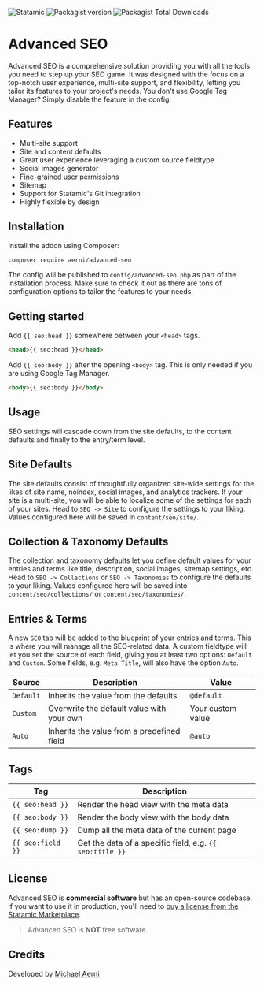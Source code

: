 ![Statamic](https://flat.badgen.net/badge/Statamic/3.0+/FF269E) ![Packagist version](https://flat.badgen.net/packagist/v/aerni/advanced-seo/latest) ![Packagist Total Downloads](https://flat.badgen.net/packagist/dt/aerni/advanced-seo)

# Advanced SEO
Advanced SEO is a comprehensive solution providing you with all the tools you need to step up your SEO game. It was designed with the focus on a top-notch user experience, multi-site support, and flexibility, letting you tailor its features to your project's needs. You don't use Google Tag Manager? Simply disable the feature in the config.

## Features
- Multi-site support
- Site and content defaults
- Great user experience leveraging a custom source fieldtype
- Social images generator
- Fine-grained user permissions
- Sitemap
- Support for Statamic's Git integration
- Highly flexible by design

## Installation
Install the addon using Composer:

```bash
composer require aerni/advanced-seo
```

The config will be published to `config/advanced-seo.php` as part of the installation process. Make sure to check it out as there are tons of configuration options to tailor the features to your needs.

## Getting started
Add `{{ seo:head }}` somewhere between your `<head>` tags.

```html
<head>{{ seo:head }}</head>
```

 Add `{{ seo:body }}` after the opening `<body>` tag. This is only needed if you are using Google Tag Manager.

```html
<body>{{ seo:body }}</body>
```

## Usage
SEO settings will cascade down from the site defaults, to the content defaults and finally to the entry/term level.

## Site Defaults
The site defaults consist of thoughtfully organized site-wide settings for the likes of site name, noindex, social images, and analytics trackers. If your site is a multi-site, you will be able to localize some of the settings for each of your sites. Head to `SEO -> Site` to configure the settings to your liking. Values configured here will be saved in `content/seo/site/`.

## Collection & Taxonomy Defaults
The collection and taxonomy defaults let you define default values for your entries and terms like title, description, social images, sitemap settings, etc. Head to `SEO -> Collections` or `SEO -> Taxonomies` to configure the defaults to your liking. Values configured here will be saved into `content/seo/collections/` or `content/seo/taxonomies/`.

## Entries & Terms
A new `SEO` tab will be added to the blueprint of your entries and terms. This is where you will manage all the SEO-related data. A custom fieldtype will let you set the source of each field, giving you at least two options: `Default` and `Custom`. Some fields, e.g. `Meta Title`, will also have the option `Auto`.

| Source    | Description                                | Value
| --------- | ------------------------------------------ | ----------------- |
| `Default` | Inherits the value from the defaults       | `@default`        |
| `Custom`  | Overwrite the default value with your own  | Your custom value |
| `Auto`    | Inherits the value from a predefined field | `@auto`           |

## Tags
| Tag               | Description                                              |
| ----------------- | -------------------------------------------------------- |
| `{{ seo:head }}`  | Render the head view with the meta data                  |
| `{{ seo:body }}`  | Render the body view with the body data                  |
| `{{ seo:dump }}`  | Dump all the meta data of the current page               |
| `{{ seo:field }}` | Get the data of a specific field, e.g. `{{ seo:title }}` |

## License
Advanced SEO is **commercial software** but has an open-source codebase. If you want to use it in production, you'll need to [buy a license from the Statamic Marketplace](https://statamic.com/addons/aerni/advanced-seo).
>Advanced SEO is **NOT** free software.

## Credits
Developed by [Michael Aerni](https://www.michaelaerni.ch)
